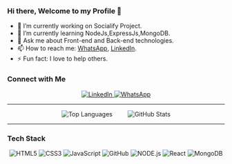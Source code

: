 ### Hi there, Welcome to my Profile 👋
- :telescope: I’m currently working on Socialify Project.
- :seedling: I’m currently learning NodeJs,ExpressJs,MongoDB.
- :speech_balloon: Ask me about Front-end and Back-end technologies.
- :mailbox: How to reach me: [WhatsApp](wa.me/+923419319429), [LinkedIn](https://www.linkedin.com/in/sajid-bashir-5548aa259).
- :zap: Fun fact: I love to help others.
### Connect with Me
<p align="center">
  <a href="https://www.linkedin.com/in/sajid-bashir-5548aa259">
    <img alt="LinkedIn" src="https://img.shields.io/badge/LinkedIn-Connect-blue">
  </a>
  <a href="wa.me/+923419319429">
    <img alt="WhatsApp" src="https://img.shields.io/badge/WhatsApp-Message-green">
  </a>
</p>

---
<p align="center">
  <img src="https://github-readme-stats.vercel.app/api/top-langs/?username=Sajid399&layout=pie" alt="Top Languages" />
  <!-- Add some space between the images -->
  &nbsp;&nbsp;&nbsp;&nbsp;&nbsp;&nbsp;&nbsp;
  <img src="https://github-readme-stats.vercel.app/api?username=Sajid399&show_icons=true&theme=radical" alt="GitHub Stats" />
</p>

---

### Tech Stack
<p align="center">
<img alt="HTML5" src="https://img.shields.io/badge/HTML5-%23fca9ae.svg?style=for-the-badge&logo=html5&logoColor=140200"/>
<img alt="CSS3" src="https://img.shields.io/badge/CSS3-%23ffd2ce.svg?style=for-the-badge&logo=css3&logoColor=140200"/>
<img alt="JavaScript" src="https://img.shields.io/badge/JavaScript-%23e4626b.svg?style=for-the-badge&logo=javascript&logoColor=%23F7DF1E"/>
<img alt="GitHub" src="https://img.shields.io/badge/GitHub-%23e4626b.svg?style=for-the-badge&logo=github&logoColor=140200"/>
<img alt="NODE.js" src="https://img.shields.io/badge/Node.js-%23339933.svg?style=for-the-badge&logo=node.js&logoColor=white"/>
<img alt="React" src="https://img.shields.io/badge/React-%2361DAFB.svg?style=for-the-badge&logo=react&logoColor=white"/>
<img alt="MongoDB" src="https://img.shields.io/badge/MongoDB-%234ea94b.svg?style=for-the-badge&logo=mongodb&logoColor=white"/>
</p>







